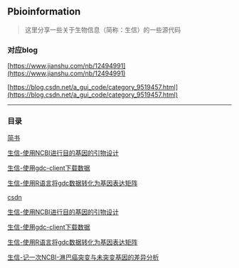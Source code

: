 ## Pbioinformation

> 这里分享一些关于生物信息（简称：生信）的一些源代码 

### 对应blog

[https://www.jianshu.com/nb/12494991](https://www.jianshu.com/nb/12494991)

[https://blog.csdn.net/a_gui_code/category_9519457.html](https://blog.csdn.net/a_gui_code/category_9519457.html)

----

### 目录

[简书](https://www.jianshu.com/u/7e03f5e6dcc1)

[生信-使用NCBI进行目的基因的引物设计](https://www.jianshu.com/p/4010ff2fccb9)

[生信-使用gdc-client下载数据](https://www.jianshu.com/p/bea374ce82b3)

[生信-使用R语言将gdc数据转化为基因表达矩阵](https://www.jianshu.com/p/3ad75072cbfb)

[csdn](https://blog.csdn.net/a_gui_code/)

[生信-使用NCBI进行目的基因的引物设计](https://blog.csdn.net/A_Gui_Code/article/details/103111473)

[生信-使用gdc-client下载数据](https://blog.csdn.net/A_Gui_Code/article/details/103607074)

[生信-使用R语言将gdc数据转化为基因表达矩阵](https://blog.csdn.net/A_Gui_Code/article/details/103625674)

[生信-记一次NCBI-淋巴癌突变与未突变基因的差异分析]()